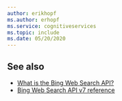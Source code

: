 ```yaml
---
author: erikhopf
ms.author: erhopf
ms.service: cognitiveservices
ms.topic: include
ms.date: 05/20/2020
---
```

## See also

* [What is the Bing Web Search API?](../articles/cognitive-services/Bing-Web-Search/overview.md)
* [Bing Web Search API v7 reference](/rest/api/cognitiveservices/bing-web-api-v7-reference)